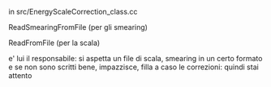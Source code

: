 in src/EnergyScaleCorrection_class.cc

ReadSmearingFromFile (per gli smearing)

ReadFromFile (per la scala)

e' lui il responsabile: si aspetta un file di scala, smearing in un certo formato e se non sono scritti bene, impazzisce, filla a caso le correzioni: quindi stai attento
